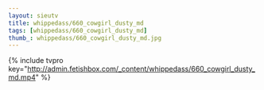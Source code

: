 ```yaml
--- 
layout: sieutv
title: whippedass/660_cowgirl_dusty_md
tags: [whippedass/660_cowgirl_dusty_md]
thumb_: whippedass/660_cowgirl_dusty_md.jpg
---
```

{% include tvpro key="http://admin.fetishbox.com/_content/whippedass/660_cowgirl_dusty_md.mp4" %} 
